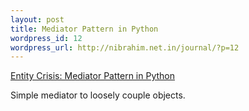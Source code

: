 ```yaml
--- 
layout: post
title: Mediator Pattern in Python
wordpress_id: 12
wordpress_url: http://nibrahim.net.in/journal/?p=12
---
```

<a href="http://entitycrisis.blogspot.com/2007/07/mediator-pattern-in-python.html">Entity Crisis: Mediator Pattern in Python</a>

Simple mediator to loosely couple objects.
